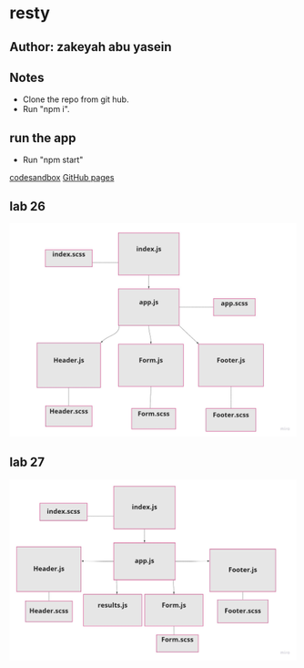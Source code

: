 # resty

## Author: zakeyah abu yasein

## Notes
- Clone the repo from git hub.
- Run "npm i".

## run the app

- Run "npm start"

[codesandbox](https://codesandbox.io/s/falling-butterfly-gi9xl)
[GitHub pages](https://zakeyah.github.io/resty/)

 ## lab 26
![](images/lab26.jpg)

## lab 27
![](images/lab27.jpg)


